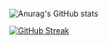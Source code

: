 <!-- 📌 [![Typing SVG](https://readme-typing-svg.herokuapp.com?font=Indie+Flower&color=%23C5B880&size=30&multiline=true&width=180&lines=Hi!+I'm+do-oni)](https://git.io/typing-svg)
  <img src="https://img.shields.io/badge/dooni-F1E8AE?style=for-the-badge&logo=GitHub&logoColor=black">
============

<!-- # <img src="https://img.shields.io/badge/dooni-F1E8AE?style=for-the-badge&logo=GitHub&logoColor=black"> -->

<!-- Top languages -->
<!-- [![Top Langs](https://github-readme-stats.vercel.app/api/top-langs/?username=do-oni&layout=compact&theme=gruvbox&hide_border=true)](https://github.com/anuraghazra/github-readme-stats) -->

<!-- Activity graph -->
<!-- [![Ashutosh's github activity graph](https://activity-graph.herokuapp.com/graph?username=do-oni&theme=dracula)](https://github.com/ashutosh00710/github-readme-activity-graph) -->

<!-- trophy -->
<!-- [![trophy](https://github-profile-trophy.vercel.app/?username=do-oni)](https://github.com/ryo-ma/github-profile-trophy) -->

<!-- <img src="https://user-images.githubusercontent.com/84673603/139332613-9bca552c-3d3b-48e2-98f3-c3f1f1cf00ca.jpeg" width="500px" height="400px" title="px(픽셀) 크기 설정" alt="RubberDuck"></img><br/> -->

<!-- Wakatime -->
<!-- [![willianrod's wakatime stats](https://github-readme-stats.vercel.app/api/wakatime?username=do-oni)](https://github.com/anuraghazra/github-readme-stats) -->

<!-- HITS  -->
<!-- [![Hits](https://hits.seeyoufarm.com/api/count/incr/badge.svg?url=https%3A%2F%2Fgithub.com%2Fdo-oni&count_bg=%2379C83D&title_bg=%23555555&icon=&icon_color=%23E7E7E7&title=hits&edge_flat=false)](https://hits.seeyoufarm.com)
 -->
 
<!--Stats Card  -->
<!-- [![Anurag's GitHub stats](https://github-readme-stats.vercel.app/api?username=do-oni)](https://github.com/anuraghazra/github-readme-stats) -->
<!-- Theme version - orange -->
![Anurag's GitHub stats](https://github-readme-stats.vercel.app/api?username=do-oni&show_icons=true&theme=gruvbox&hide_border=true)  

<!-- Theme version - orange 2 -->
<!-- ![Anurag's GitHub stats](https://github-readme-stats.vercel.app/api?username=do-oni&show_icons=true&theme=onedark) -->

<!-- 뱃지 만들기 -->
<!-- <img src="https://img.shields.io/badge/기술이름-#제외색상번호?style=for-the-badge&logo=아이콘이름&logoColor=white"> -->

<!-- <img src="https://img.shields.io/badge/mysql-4479A1?style=for-the-badge&logo=mysql&logoColor=white"> -->
<!-- <img src="https://img.shields.io/badge/react-61DAFB?style=for-the-badge&logo=react&logoColor=black"> -->
<!-- <img src="https://img.shields.io/badge/linux-FCC624?style=for-the-badge&logo=linux&logoColor=black">  -->
<!-- <img src="https://img.shields.io/badge/aws-232F3E?style=for-the-badge&logo=aws&logoColor=white">  -->
<!-- <img src="https://img.shields.io/badge/aws-232F3E?style=for-the-badge&logo=ElasticStack&logoColor=white">  -->
<!-- ![HTML5](https://img.shields.io/badge/html5-%23E34F26.svg?style=for-the-badge&logo=html5&logoColor=white) -->
<!-- 
<img src="https://img.shields.io/badge/JAVA-007396?style=for-the-badge&logo=java&logoColor=white"> <img src="https://img.shields.io/badge/Spring-6DB33F?style=for-the-badge&logo=Spring&logoColor=white"> <img src="https://img.shields.io/badge/apache tomcat-F8DC75?style=for-the-badge&logo=apachetomcat&logoColor=black"> <img src="https://img.shields.io/badge/oracle-F80000?style=for-the-badge&logo=oracle&logoColor=white"> 

<img src="https://img.shields.io/badge/javascript-F7DF1E?style=for-the-badge&logo=javascript&logoColor=black"> <img src="https://img.shields.io/badge/vue.js-4FC08D?style=for-the-badge&logo=vue.js&logoColor=white"> <img src="https://img.shields.io/badge/html-E34F26?style=for-the-badge&logo=html5&logoColor=white"> <img src="https://img.shields.io/badge/css-1572B6?style=for-the-badge&logo=css3&logoColor=white"> 
 -->
 
<!-- contribute streak -->
<!--  [![GitHub Streak](https://github-readme-streak-stats.herokuapp.com?user=do-oni&theme=great-gatsby&hide_border=true&date_format=j%20M%5B%20Y%5D)](https://git.io/streak-stats) -->
<!-- [![GitHub Streak](https://github-readme-streak-stats.herokuapp.com?user=do-oni&theme=flag-india&hide_border=true&date_format=j%20M%5B%20Y%5D)](https://git.io/streak-stats) -->
[![GitHub Streak](https://github-readme-streak-stats.herokuapp.com?user=do-oni&theme=gruvbox&hide_border=true&date_format=j%20M%5B%20Y%5D)](https://git.io/streak-stats)

<!-- commit combo -->
<!-- <p align="center">
  <a href="https://github.com/devxb/CommitCombo">
    <img src="http://commitcombo.com/theme?user=do-oni"/>
  </a>
</p> -->
<!-- <a href="https://github.com/devxb/CommitCombo">
	<img src="http://commitcombo.com/theme/norank?user=do-oni&theme=Pink"/>
</a> -->

<!-- visitors -->
<!-- ![visitors](https://visitor-badge.glitch.me/badge?page_id=do-oni&left_color=green&right_color=red) -->

<!-- random memes -->
<!-- <img src='https://random-memer.herokuapp.com/' title="Meme" alt="Please refresh the page if the meme doesn't show up." width=300 height=300> -->
